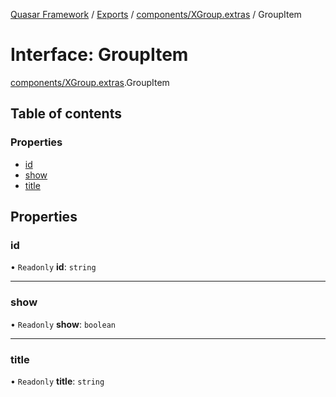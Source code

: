 [Quasar Framework](../index.md) / [Exports](../modules.md) / [components/XGroup.extras](../modules/components_XGroup_extras.md) / GroupItem

# Interface: GroupItem

[components/XGroup.extras](../modules/components_XGroup_extras.md).GroupItem

## Table of contents

### Properties

- [id](components_XGroup_extras.GroupItem.md#id)
- [show](components_XGroup_extras.GroupItem.md#show)
- [title](components_XGroup_extras.GroupItem.md#title)

## Properties

### id

• `Readonly` **id**: `string`

___

### show

• `Readonly` **show**: `boolean`

___

### title

• `Readonly` **title**: `string`
